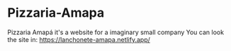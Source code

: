 # Pizzaria-Amapa
 Pizzaria Amapá it's a website for a imaginary small company
 You can look the site in: https://lanchonete-amapa.netlify.app/
